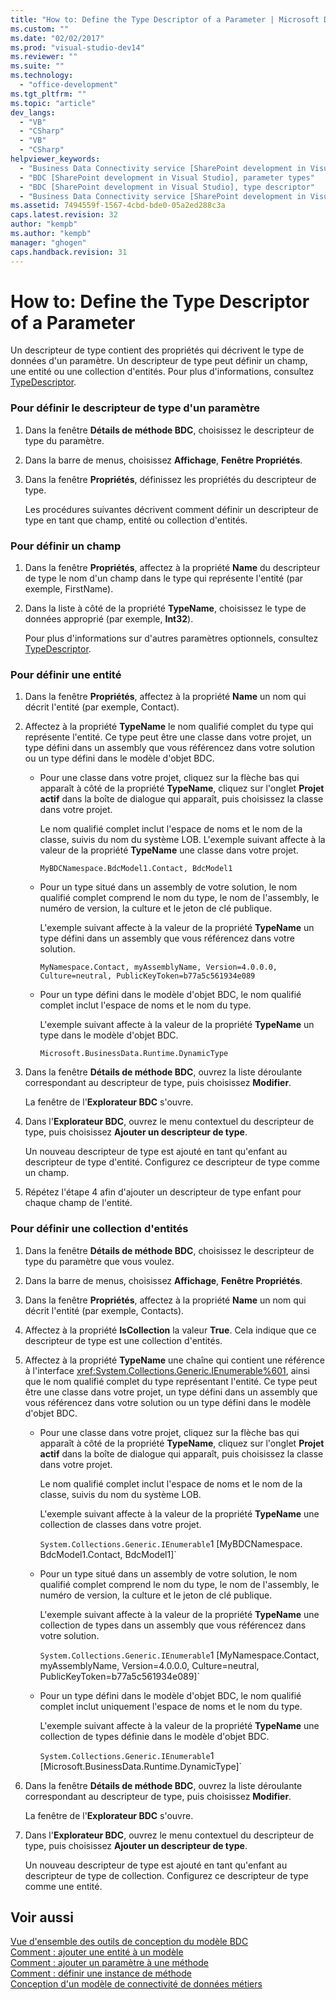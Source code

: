 ```yaml
---
title: "How to: Define the Type Descriptor of a Parameter | Microsoft Docs"
ms.custom: ""
ms.date: "02/02/2017"
ms.prod: "visual-studio-dev14"
ms.reviewer: ""
ms.suite: ""
ms.technology: 
  - "office-development"
ms.tgt_pltfrm: ""
ms.topic: "article"
dev_langs: 
  - "VB"
  - "CSharp"
  - "VB"
  - "CSharp"
helpviewer_keywords: 
  - "Business Data Connectivity service [SharePoint development in Visual Studio], type descriptor"
  - "BDC [SharePoint development in Visual Studio], parameter types"
  - "BDC [SharePoint development in Visual Studio], type descriptor"
  - "Business Data Connectivity service [SharePoint development in Visual Studio], parameter types"
ms.assetid: 7494559f-1567-4cbd-bde0-05a2ed288c3a
caps.latest.revision: 32
author: "kempb"
ms.author: "kempb"
manager: "ghogen"
caps.handback.revision: 31
---
```

# How to: Define the Type Descriptor of a Parameter
  Un descripteur de type contient des propriétés qui décrivent le type de données d'un paramètre.  Un descripteur de type peut définir un champ, une entité ou une collection d'entités.  Pour plus d'informations, consultez [TypeDescriptor](http://msdn.microsoft.com/library/ms543392%28v=office.12%29.aspx).  
  
### Pour définir le descripteur de type d'un paramètre  
  
1.  Dans la fenêtre **Détails de méthode BDC**, choisissez le descripteur de type du paramètre.  
  
2.  Dans la barre de menus, choisissez **Affichage**, **Fenêtre Propriétés**.  
  
3.  Dans la fenêtre **Propriétés**, définissez les propriétés du descripteur de type.  
  
     Les procédures suivantes décrivent comment définir un descripteur de type en tant que champ, entité ou collection d'entités.  
  
### Pour définir un champ  
  
1.  Dans la fenêtre **Propriétés**, affectez à la propriété **Name** du descripteur de type le nom d'un champ dans le type qui représente l'entité \(par exemple, FirstName\).  
  
2.  Dans la liste à côté de la propriété **TypeName**, choisissez le type de données approprié \(par exemple, **Int32**\).  
  
     Pour plus d'informations sur d'autres paramètres optionnels, consultez [TypeDescriptor](http://msdn.microsoft.com/library/ms543392%28v=office.12%29.aspx).  
  
### Pour définir une entité  
  
1.  Dans la fenêtre **Propriétés**, affectez à la propriété **Name** un nom qui décrit l'entité \(par exemple, Contact\).  
  
2.  Affectez à la propriété **TypeName** le nom qualifié complet du type qui représente l'entité.  Ce type peut être une classe dans votre projet, un type défini dans un assembly que vous référencez dans votre solution ou un type défini dans le modèle d'objet BDC.  
  
    -   Pour une classe dans votre projet, cliquez sur la flèche bas qui apparaît à côté de la propriété **TypeName**, cliquez sur l'onglet **Projet actif** dans la boîte de dialogue qui apparaît, puis choisissez la classe dans votre projet.  
  
         Le nom qualifié complet inclut l'espace de noms et le nom de la classe, suivis du nom du système LOB.  L'exemple suivant affecte à la valeur de la propriété **TypeName** une classe dans votre projet.  
  
         `MyBDCNamespace.BdcModel1.Contact, BdcModel1`  
  
    -   Pour un type situé dans un assembly de votre solution, le nom qualifié complet comprend le nom du type, le nom de l'assembly, le numéro de version, la culture et le jeton de clé publique.  
  
         L'exemple suivant affecte à la valeur de la propriété **TypeName** un type défini dans un assembly que vous référencez dans votre solution.  
  
         `MyNamespace.Contact, myAssemblyName, Version=4.0.0.0, Culture=neutral, PublicKeyToken=b77a5c561934e089`  
  
    -   Pour un type défini dans le modèle d'objet BDC, le nom qualifié complet inclut l'espace de noms et le nom du type.  
  
         L'exemple suivant affecte à la valeur de la propriété **TypeName** un type dans le modèle d'objet BDC.  
  
         `Microsoft.BusinessData.Runtime.DynamicType`  
  
3.  Dans la fenêtre **Détails de méthode BDC**, ouvrez la liste déroulante correspondant au descripteur de type, puis choisissez **Modifier**.  
  
     La fenêtre de l'**Explorateur BDC** s'ouvre.  
  
4.  Dans l'**Explorateur BDC**, ouvrez le menu contextuel du descripteur de type, puis choisissez **Ajouter un descripteur de type**.  
  
     Un nouveau descripteur de type est ajouté en tant qu'enfant au descripteur de type d'entité.  Configurez ce descripteur de type comme un champ.  
  
5.  Répétez l'étape 4 afin d'ajouter un descripteur de type enfant pour chaque champ de l'entité.  
  
### Pour définir une collection d'entités  
  
1.  Dans la fenêtre **Détails de méthode BDC**, choisissez le descripteur de type du paramètre que vous voulez.  
  
2.  Dans la barre de menus, choisissez **Affichage**, **Fenêtre Propriétés**.  
  
3.  Dans la fenêtre **Propriétés**, affectez à la propriété **Name** un nom qui décrit l'entité \(par exemple, Contacts\).  
  
4.  Affectez à la propriété **IsCollection** la valeur **True**.  Cela indique que ce descripteur de type est une collection d'entités.  
  
5.  Affectez à la propriété **TypeName** une chaîne qui contient une référence à l'interface <xref:System.Collections.Generic.IEnumerable%601>, ainsi que le nom qualifié complet du type représentant l'entité.  Ce type peut être une classe dans votre projet, un type défini dans un assembly que vous référencez dans votre solution ou un type défini dans le modèle d'objet BDC.  
  
    -   Pour une classe dans votre projet, cliquez sur la flèche bas qui apparaît à côté de la propriété **TypeName**, cliquez sur l'onglet **Projet actif** dans la boîte de dialogue qui apparaît, puis choisissez la classe dans votre projet.  
  
         Le nom qualifié complet inclut l'espace de noms et le nom de la classe, suivis du nom du système LOB.  
  
         L'exemple suivant affecte à la valeur de la propriété **TypeName** une collection de classes dans votre projet.  
  
         `System.Collections.Generic.IEnumerable`1 [MyBDCNamespace.` `BdcModel1.Contact, BdcModel1]`  
  
    -   Pour un type situé dans un assembly de votre solution, le nom qualifié complet comprend le nom du type, le nom de l'assembly, le numéro de version, la culture et le jeton de clé publique.  
  
         L'exemple suivant affecte à la valeur de la propriété **TypeName** une collection de types dans un assembly que vous référencez dans votre solution.  
  
         `System.Collections.Generic.IEnumerable`1 [MyNamespace.Contact, myAssemblyName, Version=4.0.0.0, Culture=neutral, PublicKeyToken=b77a5c561934e089]`  
  
    -   Pour un type défini dans le modèle d'objet BDC, le nom qualifié complet inclut uniquement l'espace de noms et le nom du type.  
  
         L'exemple suivant affecte à la valeur de la propriété **TypeName** une collection de types définie dans le modèle d'objet BDC.  
  
         `System.Collections.Generic.IEnumerable`1 [Microsoft.BusinessData.Runtime.DynamicType]`  
  
6.  Dans la fenêtre **Détails de méthode BDC**, ouvrez la liste déroulante correspondant au descripteur de type, puis choisissez **Modifier**.  
  
     La fenêtre de l'**Explorateur BDC** s'ouvre.  
  
7.  Dans l'**Explorateur BDC**, ouvrez le menu contextuel du descripteur de type, puis choisissez **Ajouter un descripteur de type**.  
  
     Un nouveau descripteur de type est ajouté en tant qu'enfant au descripteur de type de collection.  Configurez ce descripteur de type comme une entité.  
  
## Voir aussi  
 [Vue d'ensemble des outils de conception du modèle BDC](../sharepoint/bdc-model-design-tools-overview.md)   
 [Comment : ajouter une entité à un modèle](../sharepoint/how-to-add-an-entity-to-a-model.md)   
 [Comment : ajouter un paramètre à une méthode](../sharepoint/how-to-add-a-parameter-to-a-method.md)   
 [Comment : définir une instance de méthode](../sharepoint/how-to-define-a-method-instance.md)   
 [Conception d'un modèle de connectivité de données métiers](../sharepoint/designing-a-business-data-connectivity-model.md)  
  
  